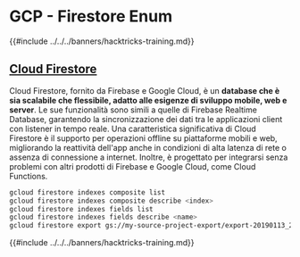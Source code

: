 # GCP - Firestore Enum

{{#include ../../../banners/hacktricks-training.md}}

## [Cloud Firestore](https://cloud.google.com/sdk/gcloud/reference/firestore/)

Cloud Firestore, fornito da Firebase e Google Cloud, è un **database che è sia scalabile che flessibile, adatto alle esigenze di sviluppo mobile, web e server**. Le sue funzionalità sono simili a quelle di Firebase Realtime Database, garantendo la sincronizzazione dei dati tra le applicazioni client con listener in tempo reale. Una caratteristica significativa di Cloud Firestore è il supporto per operazioni offline su piattaforme mobili e web, migliorando la reattività dell'app anche in condizioni di alta latenza di rete o assenza di connessione a internet. Inoltre, è progettato per integrarsi senza problemi con altri prodotti di Firebase e Google Cloud, come Cloud Functions.
```bash
gcloud firestore indexes composite list
gcloud firestore indexes composite describe <index>
gcloud firestore indexes fields list
gcloud firestore indexes fields describe <name>
gcloud firestore export gs://my-source-project-export/export-20190113_2109 --collection-ids='cameras','radios'
```
{{#include ../../../banners/hacktricks-training.md}}

